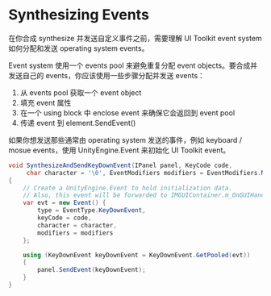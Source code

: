 # Synthesizing Events

在你合成 synthesize 并发送自定义事件之前，需要理解 UI Toolkit event system 如何分配和发送 operating system events。

Event system 使用一个 events pool 来避免重复分配 event objects。要合成并发送自己的 events，你应该使用一些步骤分配并发送 events：

1. 从 events pool 获取一个 event object
2. 填充 event 属性
3. 在一个 using block 中 enclose event 来确保它会返回到 event pool
4. 传递 event 到 element.SendEvent()

如果你想发送那些通常由 operating system 发送的事件，例如 keyboard / mosue events，使用 UnityEngine.Event 来初始化 UI Toolkit event。

```C#
void SynthesizeAndSendKeyDownEvent(IPanel panel, KeyCode code,
     char character = '\0', EventModifiers modifiers = EventModifiers.None)
{
    // Create a UnityEngine.Event to hold initialization data.
    // Also, this event will be forwarded to IMGUIContainer.m_OnGUIHandler
    var evt = new Event() {
        type = EventType.KeyDownEvent,
        keyCode = code,
        character = character,
        modifiers = modifiers
    };

    using (KeyDownEvent keyDownEvent = KeyDownEvent.GetPooled(evt))
    {
        panel.SendEvent(keyDownEvent);
    }
}
```
